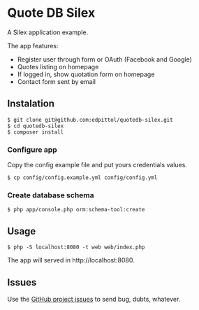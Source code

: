 # Quote DB Silex

A Silex application example.

The app features:

* Register user through form or OAuth (Facebook and Google)
* Quotes listing on homepage
* If logged in, show quotation form on homepage
* Contact form sent by email

## Instalation

```
$ git clone git@github.com:edpittol/quotedb-silex.git
$ cd quotedb-silex
$ composer install
```

### Configure app

Copy the config example file and put yours credentials values.

```
$ cp config/config.example.yml config/config.yml
```

### Create database schema

```
$ php app/console.php orm:schema-tool:create
```

## Usage

```
$ php -S localhost:8080 -t web web/index.php
```

The app will served in http://localhost:8080.

## Issues

Use the [GitHub project issues](https://github.com/edpittol/quotedb-silex/issues) to send bug, dubts, whatever.